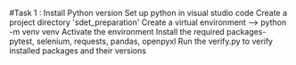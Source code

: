 
#Task 1 :
Install Python version
Set up python in visual studio code
Create a project directory 'sdet_preparation'
Create a virtual environment --> python -m venv venv
Activate the environment
Install the required packages-pytest, selenium, requests, pandas, openpyxl
Run the verify.py to verify installed packages and their versions

